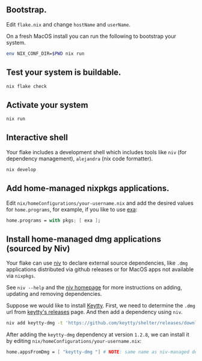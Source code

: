 ## Bootstrap.

Edit `flake.nix` and change `hostName` and `userName`.

On a fresh MacOS install you can run the following to bootstrap your system.
``` sh
env NIX_CONF_DIR=$PWD nix run
```

## Test your system is buildable.

``` sh
nix flake check
```

## Activate your system

``` sh
nix run
```

## Interactive shell

Your flake includes a development shell which includes tools
like `niv` (for dependency management), `alejandra` (nix code formatter).

``` sh
nix develop
```

## Add home-managed nixpkgs applications.

Edit `nix/homeConfigurations/your-username.nix` and add
the desired values for `home.programs`, for example, if
you like to use [exa](https://the.exa.website/):

``` nix
home.programs = with pkgs; [ exa ];
```


## Install home-managed dmg applications (sourced by Niv)

Your flake can use [niv](https://github.com/nmattia/niv) to declare
external source dependencies, like `.dmg` applications distributed via
github releases or for MacOS apps not available via `nixpkgs`.

See `niv --help` and the [niv homepage](https://github.com/nmattia/niv) for
more instructions on adding, updating and removing dependencies.

Suppose we would like to install [Keytty](https://keytty.com/). 
First, we need to determine the `.dmg` url from [keytty's releases](https://github.com/keytty/shelter/releases) page.
And then add a dependency using `niv`.

``` sh
niv add keytty-dmg -t 'https://github.com/keytty/shelter/releases/download/<version>/Keytty.<version>.dmg' -v '1.2.8'
```

After adding the `keytty-dmg` dependency at version `1.2.8`, we can install it
by editing `nix/homeConfigurations/your-username.nix`:

``` nix
home.appsFromDmg = [ "keytty-dmg "] # NOTE: same name as niv-managed dependency.
```
